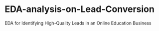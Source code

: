 # EDA-analysis-on-Lead-Conversion
EDA for Identifying High-Quality Leads in an Online Education Business

